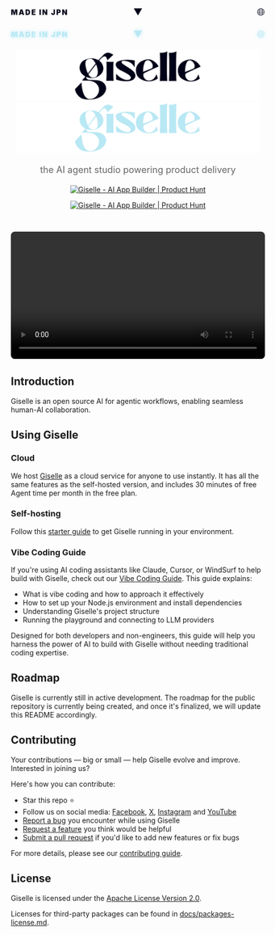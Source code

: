 <div align="center">
  
  <!-- Retro 80s Header -->
  <!-- Light Mode -->
  <div style="color: #010318; margin-bottom: 20px;">
    <div style="display: grid; grid-template-columns: 1fr auto 1fr; align-items: center; margin-bottom: 10px; width: 100%;">
      <span style="font-size: 14px; font-weight: 900; letter-spacing: 2px; text-align: left;">MADE IN JPN</span>
      <span style="font-size: 18px;">▼</span>
      <span style="font-size: 20px; text-align: right;">🌐</span>
    </div>
  </div>
  
  <!-- Dark Mode -->
  <div style="color: #B8E8F4; text-shadow: 0 0 10px #B8E8F4; margin-bottom: 20px;">
    <div style="display: grid; grid-template-columns: 1fr auto 1fr; align-items: center; margin-bottom: 10px; width: 100%;">
      <span style="font-size: 14px; font-weight: 900; letter-spacing: 2px; text-align: left;">MADE IN JPN</span>
      <span style="font-size: 18px;">▼</span>
      <span style="font-size: 20px; text-align: right;">🌐</span>
    </div>
  </div>
  
  <img src="./docs/assets/giselle-logo-light.svg#gh-light-mode-only" alt="Giselle logo" height="100">
  <img src="./docs/assets/giselle-logo-dark.svg#gh-dark-mode-only" alt="Giselle logo" height="100">

  <p style="font-size: 18px; color: #666; margin: 20px 0;">the AI agent studio powering product delivery</p>

  <!-- Light Mode Badge -->
  <a href="https://www.producthunt.com/products/giselle?embed=true&utm_source=badge-featured&utm_medium=badge&utm_source=badge-giselle" target="_blank"><img src="https://api.producthunt.com/widgets/embed-image/v1/featured.svg?post_id=924550&theme=dark&t=1757315890418#gh-light-mode-only" alt="Giselle - AI&#0032;App&#0032;Builder | Product Hunt" style="width: 250px; height: 54px;" width="250" height="54" /></a>
  
  <!-- Dark Mode Badge -->
  <a href="https://www.producthunt.com/products/giselle?embed=true&utm_source=badge-featured&utm_medium=badge&utm_source=badge-giselle" target="_blank"><img src="https://api.producthunt.com/widgets/embed-image/v1/featured.svg?post_id=924550&theme=neutral&t=1757315863282#gh-dark-mode-only" alt="Giselle - AI&#0032;App&#0032;Builder | Product Hunt" style="width: 250px; height: 54px;" width="250" height="54" /></a>

  <!-- Demo Video -->
  <video width="100%" height="auto" controls style="border-radius: 8px; margin-top: 30px;">
    <source src="./docs/assets/introduction.webm" type="video/webm">
    Your browser does not support the video tag.
  </video>
</div>

## Introduction

Giselle is an open source AI for agentic workflows, enabling seamless human-AI collaboration.

## Using Giselle

### Cloud

We host [Giselle](https://giselles.ai/) as a cloud service for anyone to use instantly. It has all the same features as the self-hosted version, and includes 30 minutes of free Agent time per month in the free plan.

### Self-hosting

Follow this [starter guide](CONTRIBUTING.md#development-environment-setup) to get Giselle running in your environment.

### Vibe Coding Guide

If you're using AI coding assistants like Claude, Cursor, or WindSurf to help build with Giselle, check out our [Vibe Coding Guide](/docs/vibe/01-introduction.md). This guide explains:

- What is vibe coding and how to approach it effectively
- How to set up your Node.js environment and install dependencies
- Understanding Giselle's project structure
- Running the playground and connecting to LLM providers

Designed for both developers and non-engineers, this guide will help you harness the power of AI to build with Giselle without needing traditional coding expertise.

## Roadmap

Giselle is currently still in active development. The roadmap for the public repository is currently being created, and once it's finalized, we will update this README accordingly.

## Contributing

Your contributions — big or small — help Giselle evolve and improve. Interested in joining us?

Here's how you can contribute:

- Star this repo ⭐
- Follow us on social media: [Facebook](https://www.facebook.com/GiselleAI/), [X](https://x.com/Giselles_AI), [Instagram](https://www.instagram.com/giselle_de_ai) and [YouTube](https://www.youtube.com/@Giselle_AI)
- [Report a bug](https://github.com/giselles-ai/giselle/issues/new?template=1_bug_report.yml) you encounter while using Giselle
- [Request a feature](https://github.com/giselles-ai/giselle/discussions/categories/ideas) you think would be helpful
- [Submit a pull request](CONTRIBUTING.md#how-to-submit-a-pull-request) if you'd like to add new features or fix bugs

For more details, please see our [contributing guide](CONTRIBUTING.md).

## License

Giselle is licensed under the [Apache License Version 2.0](LICENSE).

Licenses for third-party packages can be found in [docs/packages-license.md](docs/packages-license.md).
